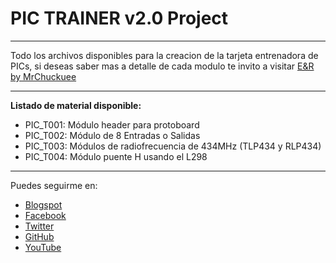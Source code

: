 # PIC TRAINER v2.0 Project
***
Todo los archivos disponibles para la creacion de la tarjeta entrenadora de PICs, si deseas saber mas a detalle de cada modulo te invito a visitar [E&R by MrChuckuee](http://mrchunckuee.blogspot.mx/p/pic-trainer-v20.html)
***
**Listado de material disponible:**
- PIC_T001: Módulo header para protoboard
- PIC_T002: Módulo de 8 Entradas o Salidas  
- PIC_T003: Módulos de radiofrecuencia de 434MHz (TLP434 y RLP434) 
- PIC_T004: Módulo puente H usando el L298

***
Puedes seguirme en:
- [Blogspot](http://mrchunckuee.blogspot.com)
- [Facebook](https://www.facebook.com/ElectronicayRobotica)
- [Twitter](https://twitter.com/MrChunckuee)
- [GitHub](https://github.com/MrChunckuee)
- [YouTube](https://www.youtube.com/user/mrchunckueepsr)

